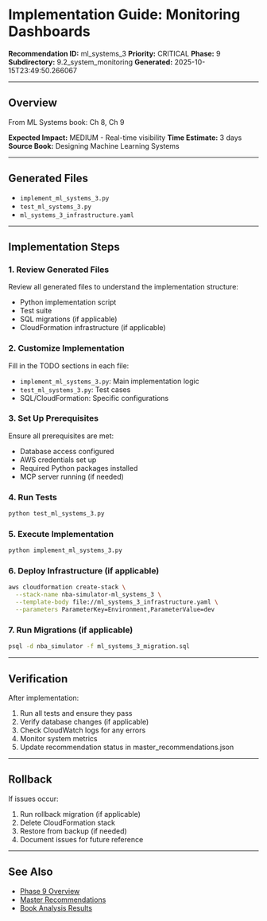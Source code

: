 # Implementation Guide: Monitoring Dashboards

**Recommendation ID:** ml_systems_3
**Priority:** CRITICAL
**Phase:** 9
**Subdirectory:** 9.2_system_monitoring
**Generated:** 2025-10-15T23:49:50.266067

---

## Overview

From ML Systems book: Ch 8, Ch 9

**Expected Impact:** MEDIUM - Real-time visibility
**Time Estimate:** 3 days
**Source Book:** Designing Machine Learning Systems

---

## Generated Files

- `implement_ml_systems_3.py`
- `test_ml_systems_3.py`
- `ml_systems_3_infrastructure.yaml`

---

## Implementation Steps

### 1. Review Generated Files

Review all generated files to understand the implementation structure:
- Python implementation script
- Test suite
- SQL migrations (if applicable)
- CloudFormation infrastructure (if applicable)

### 2. Customize Implementation

Fill in the TODO sections in each file:
- `implement_ml_systems_3.py`: Main implementation logic
- `test_ml_systems_3.py`: Test cases
- SQL/CloudFormation: Specific configurations

### 3. Set Up Prerequisites

Ensure all prerequisites are met:
- Database access configured
- AWS credentials set up
- Required Python packages installed
- MCP server running (if needed)

### 4. Run Tests

```bash
python test_ml_systems_3.py
```

### 5. Execute Implementation

```bash
python implement_ml_systems_3.py
```

### 6. Deploy Infrastructure (if applicable)

```bash
aws cloudformation create-stack \
  --stack-name nba-simulator-ml_systems_3 \
  --template-body file://ml_systems_3_infrastructure.yaml \
  --parameters ParameterKey=Environment,ParameterValue=dev
```

### 7. Run Migrations (if applicable)

```bash
psql -d nba_simulator -f ml_systems_3_migration.sql
```

---

## Verification

After implementation:
1. Run all tests and ensure they pass
2. Verify database changes (if applicable)
3. Check CloudWatch logs for any errors
4. Monitor system metrics
5. Update recommendation status in master_recommendations.json

---

## Rollback

If issues occur:
1. Run rollback migration (if applicable)
2. Delete CloudFormation stack
3. Restore from backup (if needed)
4. Document issues for future reference

---

## See Also

- [Phase 9 Overview](/Users/ryanranft/nba-simulator-aws/docs/phases/phase_9/)
- [Master Recommendations](/Users/ryanranft/nba-mcp-synthesis/analysis_results/master_recommendations.json)
- [Book Analysis Results](/Users/ryanranft/nba-mcp-synthesis/analysis_results/)
